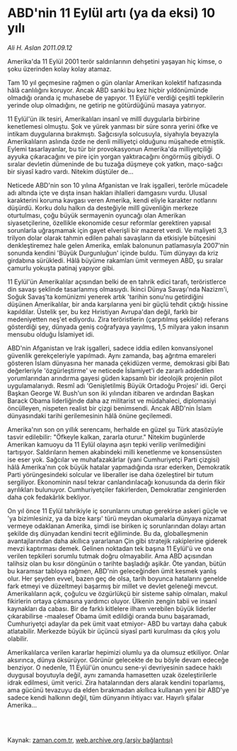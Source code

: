 # ABD'nin 11 Eylül artı (ya da eksi) 10 yılı

*Ali H. Aslan 2011.09.12*

<td class="columnist-detail">
<p>Amerika'da 11 Eylül 2001 terör saldırılarının dehşetini yaşayan hiç kimse, o şoku üzerinden kolay kolay atamaz.</p>
<p>
<div id="haberMetinDiv">
<p>Tam 10 yıl geçmesine rağmen o gün olanlar Amerikan kolektif hafızasında hâlâ canlılığını koruyor. Ancak ABD sanki bu kez hiçbir yıldönümünde olmadığı oranda iç muhasebe de yapıyor. 11 Eylül'e verdiği çeşitli tepkilerin yerinde olup olmadığını, ne getirip ne götürdüğünü masaya yatırıyor.
<p>11 Eylül'ün ilk tesiri, Amerikalıları insanî ve millî duygularla birbirine kenetlemesi olmuştu. Şok ve yürek yanması bir süre sonra yerini öfke ve intikam duygularına bırakmıştı. Sağcısıyla solcusuyla, siyahıyla beyazıyla Amerikalıların aslında özde ne denli milliyetçi olduğunu müşahede etmiştik. Eylemi tasarlayanlar, bu tür bir provokasyonun Amerika'da milliyetçiliği ayyuka çıkaracağını ve pire için yorgan yaktıracağını öngörmüş gibiydi. O sıralar devletin dümeninde de bu tuzağa düşmeye çok yatkın, maço-sağcı bir siyasî kadro vardı. Nitekim düştüler de...
<p>Neticede ABD'nin son 10 yılına Afganistan ve Irak işgalleri, terörle mücadele adı altında içte ve dışta insan hakları ihlalleri damgasını vurdu. Ulusal karakterini koruma kavgası veren Amerika, kendi eliyle karakter notlarını düşürdü. Korku dolu halkın da desteğiyle millî güvenliğin merkeze oturtulması, çoğu büyük sermayenin oyuncağı olan Amerikan siyasetçilerine, özellikle ekonomide cesur reformlar gerektiren yapısal sorunlarla uğraşmamak için gayet elverişli bir mazeret verdi. Ve maliyeti 3,3 trilyon dolar olarak tahmin edilen pahalı savaşların da etkisiyle bütçesini denkleştiremez hale gelen Amerika, emlak balonunun patlamasıyla 2007'nin sonunda kendini 'Büyük Durgunluğun' içinde buldu. Tüm dünyayı da kriz girdabına sürükledi. Hâlâ büyüme rakamları ümit vermeyen ABD, şu sıralar çamurlu yokuşta patinaj yapıyor gibi. 
<p>11 Eylül'ün Amerikalılar açısından belki de en tahrik edici tarafı, teröristlerce din savaşı şeklinde tasarlanmış olmasıydı. İkinci Dünya Savaşı'nda Nazizm'i, Soğuk Savaş'ta komünizmi yenerek artık 'tarihin sonu'nu getirdiğini düşünen Amerikalılar, bir anda karşılarına yeni bir güçlü tehdit çıktığı hissine kapıldılar. Üstelik şer, bu kez Hıristiyan Avrupa'dan değil, farklı bir medeniyetten neş'et ediyordu. Zira teröristlerin (çarpıtılmış şekilde) referans gösterdiği şey, dünyada geniş coğrafyaya yayılmış, 1,5 milyara yakın insanın mensubu olduğu İslamiyet idi.
<p>ABD'nin Afganistan ve Irak işgalleri, sadece iddia edilen konvansiyonel güvenlik gerekçeleriyle yapılmadı. Aynı zamanda, baş ağrıtma emareleri gösteren İslam dünyasına her manada çekidüzen verme, demokrasi gibi Batı değerleriyle 'özgürleştirme' ve neticede İslamiyet'i de zararlı addedilen yorumlarından arındırma gayesi güden kapsamlı bir ideolojik projenin pilot uygulamalarıydı. Resmî adı 'Genişletilmiş Büyük Ortadoğu Projesi' idi. Gerçi Başkan George W. Bush'un son iki yılından itibaren ve ardından Başkan Barack Obama liderliğinde daha az militarist ve müdahaleci, diplomasiyi öncülleyen, nispeten realist bir çizgi benimsendi. Ancak ABD'nin İslam dünyasındaki tarihi gerilemesinin hâlâ önüne geçilemedi.
<p>Amerika'nın son on yıllık serencamı, herhalde en güzel şu Türk atasözüyle tasvir edilebilir: "Öfkeyle kalkan, zararla oturur." Nitekim bugünlerde Amerikan kamuoyu da 11 Eylül olayına aşırı tepki verilip verilmediğini tartışıyor. Saldırıların hemen akabindeki milli kenetlenme ve konsensüsten ise eser yok. Sağcılar ve muhafazakârlar (yani Cumhuriyetçi Parti çizgisi) hâlâ Amerika'nın çok büyük hatalar yapmadığında ısrar ederken, Demokratik Parti yörüngesindeki solcular ve liberaller ise daha özeleştirel bir tutum sergiliyor. Ekonominin nasıl tekrar canlandırılacağı konusunda da derin fikir ayrılıkları bulunuyor. Cumhuriyetçiler fakirlerden, Demokratlar zenginlerden daha çok fedakârlık bekliyor.
<p>On yıl önce 11 Eylül tahrikiyle iç sorunlarını unutup gerekirse askeri güçle ve 'ya bizimlesiniz, ya da bize karşı' türü meydan okumalarla dünyaya nizamat vermeye odaklanan Amerika, şimdi ise biriken iç sorunlarından dolayı artan şekilde dış dünyadan kendini tecrit eğiliminde. Bu da, globalleşmenin avantajlarından daha akıllıca yararlanan Çin gibi stratejik rakiplerine giderek mevzi kaptırması demek. Gelinen noktadan tek başına 11 Eylül'ü ve ona verilen tepkileri sorumlu tutmak doğru olmayabilir. Ama ABD açısından talihsiz olan bu kısır döngünün o tarihte başladığı aşikâr. Öte yandan, bütün bu karamsar tabloya rağmen, ABD'nin geleceğinden ümit kesmek yanlış olur. Her şeyden evvel, bazen geç de olsa, tarih boyunca hatalarını genelde fark etmeyi ve düzeltmeyi başarmış bir millet ve devlet geleneği mevcut. Amerikalıların açık, çoğulcu ve özgürlükçü bir sisteme sahip olmaları, makul fikirlerin ortaya çıkmasına yardımcı oluyor. Ülkenin zengin tabii ve insanî kaynakları da cabası. Bir de farklı kitlelere ilham verebilen büyük liderler çıkarabilirse -maalesef Obama ümit edildiği oranda bunu başaramadı, Cumhuriyetçi adaylar da pek ümit vaat etmiyor- ABD bu vartayı daha çabuk atlatabilir. Merkezde büyük bir üçüncü siyasî parti kurulması da çıkış yolu olabilir.
<p>Amerikalılarca verilen kararlar hepimizi olumlu ya da olumsuz etkiliyor. Onlar aksırınca, dünya öksürüyor. Görünür gelecekte de bu böyle devam edeceğe benziyor. O nedenle, 11 Eylül'ün onuncu sene-yi devriyesinin sadece haklı duygusal boyutuyla değil, aynı zamanda hamasetten uzak özeleştirilerle idrak edilmesi, ümit verici. Zira hatalarından ders alarak kendini toparlamış, ama gücünü tevazuyu da elden bırakmadan akıllıca kullanan yeni bir ABD'ye sadece kendi halkının değil, tüm dünyanın ihtiyacı var. Hayırlı şifalar Amerika... </p></p></p></p></p></p></p></p></div>
</p>


<p><br>
		 </br></p></td>

Kaynak: [zaman.com.tr](http://zaman.com.tr/yazar.do?yazino=1178826), [web.archive.org (arşiv bağlantısı)](http://web.archive.org/web/20111213094228/http://zaman.com.tr/yazar.do?yazino=1178826)

